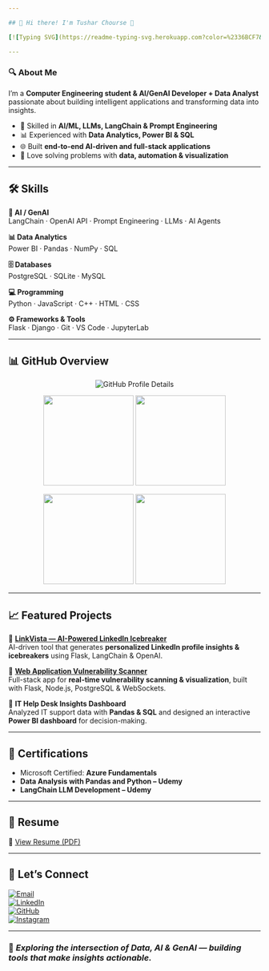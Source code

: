 ```yaml
---

## 🚀 Hi there! I'm Tushar Chourse 👋  

[![Typing SVG](https://readme-typing-svg.herokuapp.com?color=%2336BCF7&lines=AI%2FML+%7C+GenAI+Developer;Data+Analyst+%7C+Python+%7C+SQL;Power+BI+%7C+Visualization+Expert)](https://git.io/typing-svg)  

---
```


### 🔍 About Me  
I’m a **Computer Engineering student & AI/GenAI Developer + Data Analyst** passionate about building intelligent applications and transforming data into insights.  

- 🤖 Skilled in **AI/ML, LLMs, LangChain & Prompt Engineering**  
- 📊 Experienced with **Data Analytics, Power BI & SQL**  
- 🌐 Built **end-to-end AI-driven and full-stack applications**  
- 🎯 Love solving problems with **data, automation & visualization**  

---

## 🛠 Skills  

**🤖 AI / GenAI**  
LangChain · OpenAI API · Prompt Engineering · LLMs · AI Agents  

**📊 Data Analytics**  
Power BI · Pandas · NumPy · SQL  

**🗄️ Databases**  
PostgreSQL · SQLite · MySQL  

**💻 Programming**  
Python · JavaScript · C++ · HTML · CSS  

**⚙️ Frameworks & Tools**  
Flask · Django · Git · VS Code · JupyterLab  

---

## 📊 GitHub Overview  

<p align="center">
  <img src="https://github-profile-summary-cards.vercel.app/api/cards/profile-details?username=tchourse&theme=radical" alt="GitHub Profile Details" />
</p>  

<p align="center">
  <img src="https://github-profile-summary-cards.vercel.app/api/cards/repos-per-language?username=tchourse&theme=radical" height="180" />
  <img src="https://github-profile-summary-cards.vercel.app/api/cards/most-commit-language?username=tchourse&theme=radical" height="180" />
</p>  

<p align="center">
  <img src="https://github-profile-summary-cards.vercel.app/api/cards/stats?username=tchourse&theme=radical" height="180" />
  <img src="https://github-profile-summary-cards.vercel.app/api/cards/productive-time?username=tchourse&theme=radical&utcOffset=5.5" height="180" />
</p>  

---


## 📈 Featured Projects  

🔹 [**LinkVista — AI-Powered LinkedIn Icebreaker**](https://github.com/tchourse/linkvista-icebreaker/tree/main/ice_breaker#readme)  
AI-driven tool that generates **personalized LinkedIn profile insights & icebreakers** using Flask, LangChain & OpenAI.  

🔹 [**Web Application Vulnerability Scanner**](https://github.com/tchourse/WebApplication-Vulnerability-Scanner/tree/main/VulnerabilityProject#readme)  
Full-stack app for **real-time vulnerability scanning & visualization**, built with Flask, Node.js, PostgreSQL & WebSockets.  

🔹 **IT Help Desk Insights Dashboard**  
Analyzed IT support data with **Pandas & SQL** and designed an interactive **Power BI dashboard** for decision-making.  

---

## 📜 Certifications  
- Microsoft Certified: **Azure Fundamentals**  
- **Data Analysis with Pandas and Python – Udemy**  
- **LangChain LLM Development – Udemy**  

---

## 📄 Resume  
📌 [View Resume (PDF)](https://github.com/tchourse/resume1/blob/main/Tushar_Chourse.pdf)  

---

## 📢 Let’s Connect  

[![Email](https://img.shields.io/badge/Email-tschourse%40gmail.com-red?style=for-the-badge)](mailto:tschourse@gmail.com)  
[![LinkedIn](https://img.shields.io/badge/LinkedIn-Connect-blue?style=for-the-badge)](https://www.linkedin.com/in/tushar-chourse-026973250)  
[![GitHub](https://img.shields.io/badge/GitHub-Profile-black?style=for-the-badge)](https://github.com/tchourse)  
[![Instagram](https://img.shields.io/badge/Instagram-Follow-orange?style=for-the-badge)](https://www.instagram.com/tusharchourse)  

---

### 🌟 *Exploring the intersection of Data, AI & GenAI — building tools that make insights actionable.*  
